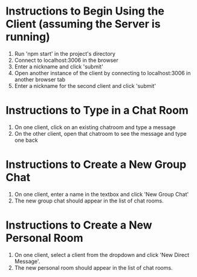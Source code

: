 # Instructions to Begin Using the Client (assuming the Server is running)
1. Run 'npm start' in the project's directory
2. Connect to localhost:3006 in the browser
3. Enter a nickname and click 'submit'
4. Open another instance of the client by connecting to localhost:3006 in another browser tab
5. Enter a nickname for the second client and click 'submit'

# Instructions to Type in a Chat Room
1. On one client, click on an existing chatroom and type a message
2. On the other client, open that chatroom to see the message and type one back

# Instructions to Create a New Group Chat
1. On one client, enter a name in the textbox and click 'New Group Chat'
2. The new group chat should appear in the list of chat rooms.

# Instructions to Create a New Personal Room
1. On one client, select a client from the dropdown and click 'New Direct Message'.
2. The new personal room should appear in the list of chat rooms.
